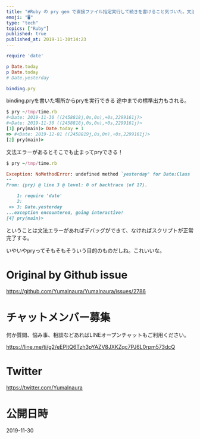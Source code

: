 ```yaml
---
title: "#Ruby の pry gem で直接ファイル指定実行して続きを書けること気づいた。文法エラーチェックも。"
emoji: "🖥"
type: "tech"
topics: ["Ruby"]
published: true
published_at: 2019-11-30t14:23
---
```


```rb
require 'date'

p Date.today
p Date.today
# Date.yesterday

binding.pry
```

binding.pryを書いた場所からpryを実行できる
途中までの標準出力もされる。

```rb
$ pry ~/tmp/time.rb
#<Date: 2019-11-30 ((2458818j,0s,0n),+0s,2299161j)>
#<Date: 2019-11-30 ((2458818j,0s,0n),+0s,2299161j)>
[1] pry(main)> Date.today + 1
=> #<Date: 2019-12-01 ((2458819j,0s,0n),+0s,2299161j)>
[2] pry(main)>
```

文法エラーがあるとそこでも止まってpryできる！

```rb
$ pry ~/tmp/time.rb

Exception: NoMethodError: undefined method `yesterday' for Date:Class
--
From: (pry) @ line 3 @ level: 0 of backtrace (of 17).

    1: require 'date'
    2:
 => 3: Date.yesterday
...exception encountered, going interactive!
[4] pry(main)>
```

ということは文法エラーがあればデバッグができて、なければスクリプトが正常完了する。

いやいやpryってそもそもそういう目的のものだしね。これいいな。



# Original by Github issue

https://github.com/YumaInaura/YumaInaura/issues/2786








<!-- Update From Qiita API -->

# チャットメンバー募集


何か質問、悩み事、相談などあればLINEオープンチャットもご利用ください。

https://line.me/ti/g2/eEPltQ6Tzh3pYAZV8JXKZqc7PJ6L0rpm573dcQ





# Twitter


https://twitter.com/YumaInaura


<!-- Update From Qiita API -->



# 公開日時

2019-11-30
